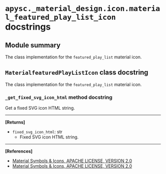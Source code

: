 # `apysc._material_design.icon.material_featured_play_list_icon` docstrings

## Module summary

The class implementation for the `featured_play_list` material icon.

## `MaterialfeaturedPlayListIcon` class docstring

The class implementation for the `featured_play_list` material icon.

### `_get_fixed_svg_icon_html` method docstring

Get a fixed SVG icon HTML string.<hr>

**[Returns]**

- `fixed_svg_icon_html`: str
  - Fixed SVG icon HTML string.

<hr>

**[References]**

- [Material Symbols & Icons, APACHE LICENSE, VERSION 2.0](https://fonts.google.com/icons?icon.size=24&icon.color=%23e8eaed)
- [Material Symbols & Icons, APACHE LICENSE, VERSION 2.0](https://www.apache.org/licenses/LICENSE-2.0.html)